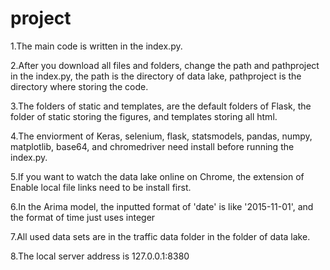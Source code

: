 # project
1.The main code is written in the index.py.

2.After you download all files and folders, change the path and pathproject in the index.py, the path is the directory of data lake, pathproject is the directory where storing the code.

3.The folders of static and templates, are the default folders of Flask, the folder of static storing the figures, and templates storing all html.

4.The enviorment of Keras, selenium, flask, statsmodels, pandas, numpy, matplotlib, base64, and chromedriver need install before running the index.py. 

5.If you want to watch the data lake online on Chrome, the extension of Enable local file links need to be install first.

6.In the Arima model, the inputted format of 'date' is like '2015-11-01', and the format of time just uses integer

7.All used data sets are in the traffic data folder in the folder of data lake.

8.The local server address is 127.0.0.1:8380
